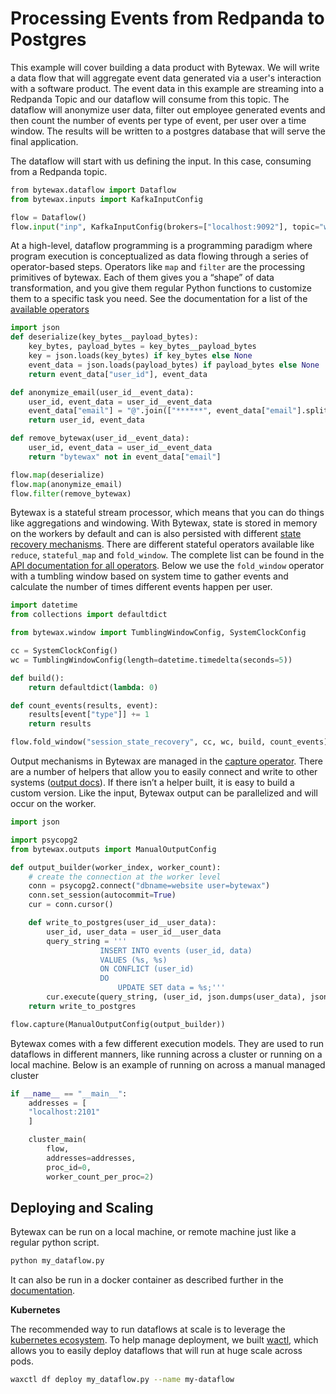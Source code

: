Processing Events from Redpanda to Postgres
===========================

This example will cover building a data product with Bytewax. We will write a data flow that will aggregate event data generated via a user's interaction with a software product. The event data in this example are streaming into a Redpanda Topic and our dataflow will consume from this topic. The dataflow will anonymize user data, filter out employee generated events and then count the number of events per type of event, per user over a time window. The results will be written to a postgres database that will serve the final application.

The dataflow will start with us defining the input. In this case, consuming from a Redpanda topic.

```python doctest:SKIP
​​from bytewax.dataflow import Dataflow
from bytewax.inputs import KafkaInputConfig 

flow = Dataflow()
flow.input("inp", KafkaInputConfig(brokers=["localhost:9092"], topic="web_events"))
```

At a high-level, dataflow programming is a programming paradigm where program execution is conceptualized as data flowing through a series of operator-based steps. Operators like `map` and `filter` are the processing primitives of bytewax. Each of them gives you a “shape” of data transformation, and you give them regular Python functions to customize them to a specific task you need. See the documentation for a list of the [available operators](https://docs.bytewax.io/apidocs/bytewax.dataflow#bytewax.dataflow.Dataflow)

```python doctest:SKIP
import json
def deserialize(key_bytes__payload_bytes):
    key_bytes, payload_bytes = key_bytes__payload_bytes
    key = json.loads(key_bytes) if key_bytes else None
    event_data = json.loads(payload_bytes) if payload_bytes else None
    return event_data["user_id"], event_data

def anonymize_email(user_id__event_data):
    user_id, event_data = user_id__event_data
    event_data["email"] = "@".join(["******", event_data["email"].split("@")[-1]])
    return user_id, event_data

def remove_bytewax(user_id__event_data):
    user_id, event_data = user_id__event_data
    return "bytewax" not in event_data["email"]

flow.map(deserialize)
flow.map(anonymize_email)
flow.filter(remove_bytewax)
```

Bytewax is a stateful stream processor, which means that you can do things like aggregations and windowing. With Bytewax, state is stored in memory on the workers by default and can is also persisted with different [state recovery mechanisms](https://docs.bytewax.io/apidocs/bytewax.recovery). There are different stateful operators available like `reduce`, `stateful_map` and `fold_window`. The complete list can be found in the [API documentation for all operators](https://docs.bytewax.io/apidocs/bytewax.dataflow). Below we use the `fold_window` operator with a tumbling window based on system time to gather events and calculate the number of times different events happen per user.

```python doctest:SKIP
import datetime
from collections import defaultdict

from bytewax.window import TumblingWindowConfig, SystemClockConfig

cc = SystemClockConfig()
wc = TumblingWindowConfig(length=datetime.timedelta(seconds=5))

def build():
    return defaultdict(lambda: 0)

def count_events(results, event):
    results[event["type"]] += 1
    return results

flow.fold_window("session_state_recovery", cc, wc, build, count_events)
```

Output mechanisms in Bytewax are managed in the [capture operator](https://docs.bytewax.io/apidocs/bytewax.dataflow#bytewax.dataflow.Dataflow.capture). There are a number of helpers that allow you to easily connect and write to other systems ([output docs](https://docs.bytewax.io/apidocs/bytewax.outputs)). If there isn’t a helper built, it is easy to build a custom version. Like the input, Bytewax output can be parallelized and will occur on the worker.

```python doctest:SKIP
import json

import psycopg2
from bytewax.outputs import ManualOutputConfig

def output_builder(worker_index, worker_count):
    # create the connection at the worker level
    conn = psycopg2.connect("dbname=website user=bytewax")
    conn.set_session(autocommit=True)
    cur = conn.cursor()

    def write_to_postgres(user_id__user_data):
        user_id, user_data = user_id__user_data
        query_string = '''
                    INSERT INTO events (user_id, data)
                    VALUES (%s, %s)
                    ON CONFLICT (user_id)
                    DO
                        UPDATE SET data = %s;'''
        cur.execute(query_string, (user_id, json.dumps(user_data), json.dumps(user_data)))
    return write_to_postgres

flow.capture(ManualOutputConfig(output_builder))
```

Bytewax comes with a few different execution models. They are used to run dataflows in different manners, like running across a cluster or running on a local machine. Below is an example of running on across a manual managed cluster

```python doctest:SKIP
if __name__ == "__main__":
    addresses = [
    "localhost:2101"
    ]

    cluster_main(
        flow,
        addresses=addresses,
        proc_id=0,
        worker_count_per_proc=2)
```

**Deploying and Scaling**
--------

Bytewax can be run on a local machine, or remote machine just like a regular python script.

```sh doctest:SKIP
python my_dataflow.py
```

It can also be run in a docker container as described further in the [documentation](https://docs.bytewax.io/deployment/container).

**Kubernetes**

The recommended way to run dataflows at scale is to leverage the [kubernetes ecosystem](https://docs.bytewax.io/deployment/k8s-ecosystem). To help manage deployment, we built [wactl](https://docs.bytewax.io/deployment/waxctl), which allows you to easily deploy dataflows that will run at huge scale across pods. 

```sh doctest:SKIP
waxctl df deploy my_dataflow.py --name my-dataflow
```
